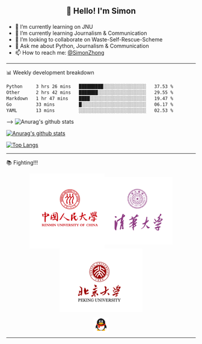 ### <h2 align="center">👋 Hello! I'm Simon</p>

<!--
**SimonZhong2025/SimonZhong2025** is a ✨ _special_ ✨ repository because its `README.md` (this file) appears on your GitHub profile.

Here are some ideas to get you started:
-->

- 🔭 I’m currently learning on JNU
- 🌱 I’m currently learning Journalism & Communication 
- 👯 I’m looking to collaborate on Waste-Self-Rescue-Scheme
- 💬 Ask me about Python, Journalism & Communication
- 📫 How to reach me: [@SimonZhong](https://weibo.com/SimonZhong2025)

***


📊 Weekly development breakdown
<!--
<!--START_SECTION:waka-->
<!--END_SECTION:waka-->
<!--START_SECTION:waka-->
```text
Python     3 hrs 26 mins   █████████░░░░░░░░░░░░░░░░   37.53 % 
Other      2 hrs 42 mins   ███████░░░░░░░░░░░░░░░░░░   29.55 % 
Markdown   1 hr 47 mins    ████░░░░░░░░░░░░░░░░░░░░░   19.47 % 
Go         33 mins         █░░░░░░░░░░░░░░░░░░░░░░░░   06.17 % 
YAML       13 mins         ░░░░░░░░░░░░░░░░░░░░░░░░░   02.53 %
```
<!--END_SECTION:waka-->
-->
![Anurag's github stats](https://github-readme-stats.vercel.app/api?username=SimonZhong202&show_icons=true)


[![Anurag's github stats](https://github-readme-stats.vercel.app/api?username=SimonZhong2025)](https://github.com/anuraghazra/github-readme-stats)

[![Top Langs](https://github-readme-stats.vercel.app/api/top-langs/?username=SimonZhong2025&layout=compact)](https://github.com/anuraghazra/github-readme-stats)

***

📚 Fighting!!!

<p align="center">
<img src="https://github.com/SimonZhong2025/SimonZhong2025/blob/master/picture/%E4%BA%BA%E5%A4%A7.png" width="200" align="middle" /><img src="https://github.com/SimonZhong2025/SimonZhong2025/blob/master/picture/%E6%B8%85%E5%8D%8E.png" width="180" align="middle" /><img src="https://github.com/SimonZhong2025/SimonZhong2025/blob/master/picture/%E5%8C%97%E5%A4%A7.png" width="220" align="middle" />
</p>
<p align="center"> <img src="https://github.com/SimonZhong2025/SimonZhong2025/blob/master/picture/qq.png" width="40" align="middle" /> </p>



***
